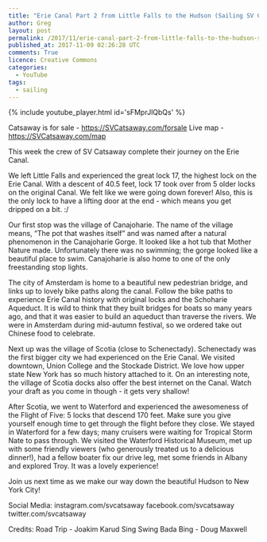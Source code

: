 ```yaml
---
title: "Erie Canal Part 2 from Little Falls to the Hudson (Sailing SV Catsaway) - Ep. 16"
author: Greg
layout: post
permalink: /2017/11/erie-canal-part-2-from-little-falls-to-the-hudson-sailing-sv-catsaway-ep-16
published_at: 2017-11-09 02:26:28 UTC
comments: True
licence: Creative Commons
categories:
  - YouTube
tags:
  - sailing
---
```


{% include youtube_player.html id='sFMprJlQbQs' %}

Catsaway is for sale - https://SVCatsaway.com/forsale
Live map - https://SVCatsaway.com/map

This week the crew of SV Catsaway complete their journey on the Erie Canal.

We left Little Falls and experienced the great lock 17, the highest lock on the Erie Canal.  With a descent of 40.5 feet, lock 17 took over from 5 older locks on the original Canal.  We felt like we were going down forever!  Also, this is the only lock to have a lifting door at the end - which means you get dripped on a bit. :/

Our first stop was the village of Canajoharie.  The name of the village means, “The pot that washes itself” and was named after a natural phenomenon in the Canajoharie Gorge.  It looked like a hot tub that Mother Nature made.  Unfortunately there was no swimming; the gorge looked like a beautiful place to swim.  Canajoharie is also home to one of the only freestanding stop lights.

The city of Amsterdam is home to a beautiful new pedestrian bridge, and links up to lovely bike paths along the canal.  Follow the bike paths to experience Erie Canal history with original locks and the Schoharie Aqueduct.  It is wild to think that they built bridges for boats so many years ago, and that it was easier to build an aqueduct than traverse the rivers.  We were in Amsterdam during mid-autumn festival, so we ordered take out Chinese food to celebrate.  

Next up was the village of Scotia (close to Schenectady). Schenectady was the first bigger city we had experienced on the Erie Canal.  We visited downtown, Union College and the Stockade District.  We love how upper state New York has so much history attached to it.  On an interesting note, the village of Scotia docks also offer the best internet on the Canal.  Watch your draft as you come in though - it gets very shallow!

After Scotia, we went to Waterford and experienced the awesomeness of the Flight of Five: 5 locks that descend 170 feet.  Make sure you give yourself enough time to get through the flight before they close.  We stayed in Waterford for a few days; many cruisers were waiting for Tropical Storm Nate to pass through.  We visited the Waterford Historical Museum, met up with some friendly viewers (who generously treated us to a delicious dinner!), had a fellow boater fix our drive leg, met some friends in Albany and explored Troy.  It was a lovely experience!

Join us next time as we make our way down the beautiful Hudson to New York City!

Social Media:
instagram.com/svcatsaway
facebook.com/svcatsaway
twitter.com/svcatsaway


Credits:
Road Trip - Joakim Karud
Sing Swing Bada Bing - Doug Maxwell

